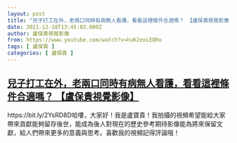 ```yaml
---
layout: post
title: "兒子打工在外，老兩口同時有病無人看護，看看這裡條件合適嗎？ 【盧保貴視覺影像】"
date: 2021-12-18T13:45:03.000Z
author: 盧保貴視覺影像
from: https://www.youtube.com/watch?v=huK2exLEQRo
tags: [ 盧保貴 ]
categories: [ 盧保貴 ]
---
```

<!--1639835103000-->
[兒子打工在外，老兩口同時有病無人看護，看看這裡條件合適嗎？ 【盧保貴視覺影像】](https://www.youtube.com/watch?v=huK2exLEQRo)
------

<div>
https://bit.ly/2YsRD8D哈嘍，大家好！我是盧寶貴！我拍攝的視頻希望能給大家帶來貢獻能夠留存後世，能成為後人對現在的歷史參考期待影像能為將來保留文獻，給人們帶來更多的意義與思考。喜歡我的視頻記得評論哦！
</div>
